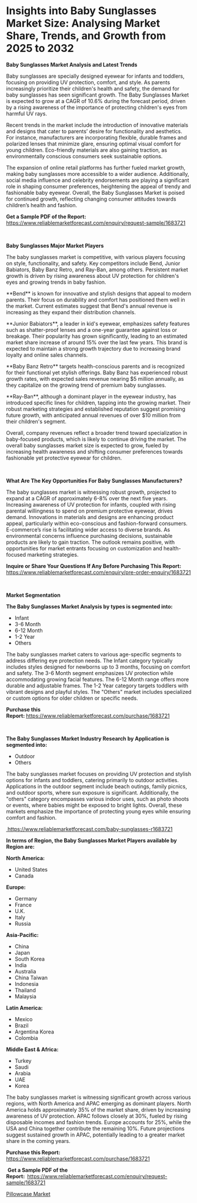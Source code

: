 <p><h1>Insights into Baby Sunglasses Market Size: Analysing Market Share, Trends, and Growth from 2025 to 2032</h1></p><p><strong>Baby Sunglasses Market Analysis and Latest Trends</strong></p>
<p><p>Baby sunglasses are specially designed eyewear for infants and toddlers, focusing on providing UV protection, comfort, and style. As parents increasingly prioritize their children's health and safety, the demand for baby sunglasses has seen significant growth. The Baby Sunglasses Market is expected to grow at a CAGR of 10.6% during the forecast period, driven by a rising awareness of the importance of protecting children's eyes from harmful UV rays.</p><p>Recent trends in the market include the introduction of innovative materials and designs that cater to parents’ desire for functionality and aesthetics. For instance, manufacturers are incorporating flexible, durable frames and polarized lenses that minimize glare, ensuring optimal visual comfort for young children. Eco-friendly materials are also gaining traction, as environmentally conscious consumers seek sustainable options.</p><p>The expansion of online retail platforms has further fueled market growth, making baby sunglasses more accessible to a wider audience. Additionally, social media influence and celebrity endorsements are playing a significant role in shaping consumer preferences, heightening the appeal of trendy and fashionable baby eyewear. Overall, the Baby Sunglasses Market is poised for continued growth, reflecting changing consumer attitudes towards children’s health and fashion.</p></p>
<p><strong>Get a Sample PDF of the Report:&nbsp;</strong> <a href="https://www.reliablemarketforecast.com/enquiry/request-sample/1683721?utm_campaign=1832&utm_medium=2&utm_source=Github&utm_content=ia&utm_term=07022025&utm_id=baby-sunglasses">https://www.reliablemarketforecast.com/enquiry/request-sample/1683721</a></p>
<p>&nbsp;</p>
<p><strong>Baby Sunglasses Major Market Players</strong></p>
<p><p>The baby sunglasses market is competitive, with various players focusing on style, functionality, and safety. Key competitors include Bend, Junior Babiators, Baby Banz Retro, and Ray-Ban, among others. Persistent market growth is driven by rising awareness about UV protection for children's eyes and growing trends in baby fashion.</p><p>**Bend** is known for innovative and stylish designs that appeal to modern parents. Their focus on durability and comfort has positioned them well in the market. Current estimates suggest that Bend's annual revenue is increasing as they expand their distribution channels.</p><p>**Junior Babiators**, a leader in kid's eyewear, emphasizes safety features such as shatter-proof lenses and a one-year guarantee against loss or breakage. Their popularity has grown significantly, leading to an estimated market share increase of around 15% over the last few years. This brand is expected to maintain a strong growth trajectory due to increasing brand loyalty and online sales channels.</p><p>**Baby Banz Retro** targets health-conscious parents and is recognized for their functional yet stylish offerings. Baby Banz has experienced robust growth rates, with expected sales revenue nearing $5 million annually, as they capitalize on the growing trend of premium baby sunglasses.</p><p>**Ray-Ban**, although a dominant player in the eyewear industry, has introduced specific lines for children, tapping into the growing market. Their robust marketing strategies and established reputation suggest promising future growth, with anticipated annual revenues of over $10 million from their children's segment.</p><p>Overall, company revenues reflect a broader trend toward specialization in baby-focused products, which is likely to continue driving the market. The overall baby sunglasses market size is expected to grow, fueled by increasing health awareness and shifting consumer preferences towards fashionable yet protective eyewear for children.</p></p>
<p>&nbsp;</p>
<p><strong>What Are The Key Opportunities For Baby Sunglasses Manufacturers?</strong></p>
<p><p>The baby sunglasses market is witnessing robust growth, projected to expand at a CAGR of approximately 6-8% over the next five years. Increasing awareness of UV protection for infants, coupled with rising parental willingness to spend on premium protective eyewear, drives demand. Innovations in materials and designs are enhancing product appeal, particularly within eco-conscious and fashion-forward consumers. E-commerce’s rise is facilitating wider access to diverse brands. As environmental concerns influence purchasing decisions, sustainable products are likely to gain traction. The outlook remains positive, with opportunities for market entrants focusing on customization and health-focused marketing strategies.</p></p>
<p><strong>Inquire or Share Your Questions If Any Before Purchasing This Report:</strong> <a href="https://www.reliablemarketforecast.com/enquiry/pre-order-enquiry/1683721?utm_campaign=1832&utm_medium=2&utm_source=Github&utm_content=ia&utm_term=07022025&utm_id=baby-sunglasses">https://www.reliablemarketforecast.com/enquiry/pre-order-enquiry/1683721</a></p>
<p>&nbsp;</p>
<p><strong>Market Segmentation</strong></p>
<p><strong>The Baby Sunglasses Market Analysis by types is segmented into:</strong></p>
<p><ul><li>Infant</li><li>3-6 Month</li><li>6-12 Month</li><li>1-2 Year</li><li>Others</li></ul></p>
<p><p>The baby sunglasses market caters to various age-specific segments to address differing eye protection needs. The Infant category typically includes styles designed for newborns up to 3 months, focusing on comfort and safety. The 3-6 Month segment emphasizes UV protection while accommodating growing facial features. The 6-12 Month range offers more durable and adjustable frames. The 1-2 Year category targets toddlers with vibrant designs and playful styles. The "Others" market includes specialized or custom options for older children or specific needs.</p></p>
<p><strong>Purchase this Report:&nbsp;</strong><a href="https://www.reliablemarketforecast.com/purchase/1683721?utm_campaign=1832&utm_medium=2&utm_source=Github&utm_content=ia&utm_term=07022025&utm_id=baby-sunglasses">https://www.reliablemarketforecast.com/purchase/1683721</a></p>
<p>&nbsp;</p>
<p><strong>The Baby Sunglasses Market Industry Research by Application is segmented into:</strong></p>
<p><ul><li>Outdoor</li><li>Others</li></ul></p>
<p><p>The baby sunglasses market focuses on providing UV protection and stylish options for infants and toddlers, catering primarily to outdoor activities. Applications in the outdoor segment include beach outings, family picnics, and outdoor sports, where sun exposure is significant. Additionally, the "others" category encompasses various indoor uses, such as photo shoots or events, where babies might be exposed to bright lights. Overall, these markets emphasize the importance of protecting young eyes while ensuring comfort and fashion.</p></p>
<p><a href="https://www.reliablemarketforecast.com/baby-sunglasses-r1683721?utm_campaign=1832&utm_medium=2&utm_source=Github&utm_content=ia&utm_term=07022025&utm_id=baby-sunglasses">&nbsp;https://www.reliablemarketforecast.com/baby-sunglasses-r1683721</a></p>
<p><strong>In terms of Region, the Baby Sunglasses Market Players available by Region are:</strong></p>
<p>
    <p> <strong> North America: </strong>
        <ul>
            <li>United States</li>
            <li>Canada</li>
        </ul>
        </p> 
    <p> <strong> Europe: </strong>
        <ul>
            <li>Germany</li>
            <li>France</li>
            <li>U.K.</li>
            <li>Italy</li>
            <li>Russia</li>
        </ul>
        </p> 
    <p> <strong> Asia-Pacific: </strong>
        <ul>
            <li>China</li>
            <li>Japan</li>
            <li>South Korea</li>
            <li>India</li>
            <li>Australia</li>
            <li>China Taiwan</li>
            <li>Indonesia</li>
            <li>Thailand</li>
            <li>Malaysia</li>
        </ul>
        </p> 
    <p> <strong> Latin America: </strong>
        <ul>
            <li>Mexico</li>
            <li>Brazil</li>
            <li>Argentina Korea</li>
            <li>Colombia</li>
        </ul>
        </p> 
    <p> <strong> Middle East & Africa: </strong>
        <ul>
            <li>Turkey</li>
            <li>Saudi</li>
            <li>Arabia</li>
            <li>UAE</li>
            <li>Korea</li>
        </ul>
    </p>
    </p>
<p><p>The baby sunglasses market is witnessing significant growth across various regions, with North America and APAC emerging as dominant players. North America holds approximately 35% of the market share, driven by increasing awareness of UV protection. APAC follows closely at 30%, fueled by rising disposable incomes and fashion trends. Europe accounts for 25%, while the USA and China together contribute the remaining 10%. Future projections suggest sustained growth in APAC, potentially leading to a greater market share in the coming years.</p></p>
<p><strong>Purchase this Report: </strong><a href="https://www.reliablemarketforecast.com/purchase/1683721?utm_campaign=1832&utm_medium=2&utm_source=Github&utm_content=ia&utm_term=07022025&utm_id=baby-sunglasses">https://www.reliablemarketforecast.com/purchase/1683721</a></p>
<p>&nbsp;<strong>Get a Sample PDF of the Report:&nbsp;&nbsp;</strong><a href="https://www.reliablemarketforecast.com/enquiry/request-sample/1683721?utm_campaign=1832&utm_medium=2&utm_source=Github&utm_content=ia&utm_term=07022025&utm_id=baby-sunglasses">https://www.reliablemarketforecast.com/enquiry/request-sample/1683721</a></p>
<p><strong></strong></p>
<p><p><a href="https://github.com/AKSHATREPORTPRIME/Market-Research-Report-List-7/blob/main/pillowcase-market.md?utm_campaign=1832&utm_medium=2&utm_source=Github&utm_content=ia&utm_term=07022025&utm_id=baby-sunglasses">Pillowcase Market</a></p></p>